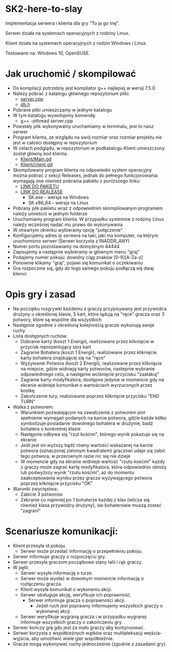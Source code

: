 # SK2-here-to-slay
Implementacja serwera i klienta dla gry "To ja go tnę".

Serwer działa na systemach operacyjnych z rodziny Linux.

Klient działa na systemach operacyjnych z rodzin Windows i Linux.

Testowane na: Windows 10, OpenSUSE.

# Jak uruchomić / skompilować
- Do kompilacji potrzebny jest kompilator g++ najlepiej w wersji 7.5.0
- Należy pobrać z katalogu głównego repozytorium pliki:
  - [server.cpp](https://github.com/Wiktor-Jordeczka/SK2-here-to-slay/blob/main/server.cpp)
  - [db.h](https://github.com/Wiktor-Jordeczka/SK2-here-to-slay/blob/main/db.h)
- Pobrane pliki umieszczamy w jednym katalogu
- W tym katalogu wywołujemy komendę:
  - g++ -pthread server.cpp
- Powstały plik wykonywalny uruchamiamy w terminalu, jest to nasz serwer
- Program klienta, ze względu na swój rozmiar oraz rozmiar projektu nie jest w całości dostępny w repozytorium
- W celach podglądu, w repozytorium w podkatalogu Klient umieszczony został główny kod klienta:
  - [Klient/Main.gd](https://github.com/Wiktor-Jordeczka/SK2-here-to-slay/blob/main/Klient/Main.gd)
  - [Klient/client.gd](https://github.com/Wiktor-Jordeczka/SK2-here-to-slay/blob/main/Klient/client.gd)
- Skompilowany program klienta na odpowiedni system operacyjny można pobrać z sekcji Releases, jednak do pełnego funkcjonowania wymagają one również pobrania pakietu z poniższego linku:
  - [LINK DO PAKIETU](https://drive.google.com/drive/folders/1ll6SoiTjh3Qk5ngDhi0BVa83EVsUrhdi?usp=sharing)
  - [LINK DO REALEASE](https://github.com/Wiktor-Jordeczka/SK2-here-to-slay/releases/tag/v1.0)
    - SK.exe - wersja na Windows
    - SK.x86_64 - wersja na Linux
- Pobrany plik pakietu wraz z odpowiednim skompilowanym programem należy umieścić w jednym folderze
- Uruchamiamy program klienta. W przypadku systemów z rodziny Linux należy wcześniej nadać mu prawo do wykonywania
- W otwartym okienku wybieramy opcję "połączenie"
- Konfigurujemy adres ip serwera na taki, jaki ma komputer, na którym uruchomiono serwer (Serwer korzysta z INADDR_ANY)
- Numer portu pozostawiamy na domyślnym 44444
- Zapisujemy a następnie wybieramy w głównym menu "graj"
- Podajemy numer pokoju: dowolny ciąg znaków [0-9][A-Za-z]
- Ponownie klikamy "graj", pojawi się komunikat o oczekiwaniu
- Gra rozpocznie się, gdy do tego samego pokoju podłączą się dwaj klienci

# Opis gry i zasad
- Na początku rozgrywki każdemu z graczy przypisywany jest przywódca drużyny o określonej klasie, 5 kart, które lądują na "ręce" gracza oraz 3 potwory, które są wspólne dla wszystkich
- Następnie zgodnie z określoną kolejnością gracze wykonują swoje ruchy
- Lista dostępnych ruchów:
  - Dobranie karty (koszt 1 Energii), realizowane przez kliknięcie w przycisk reprezentujący stos kart
  - Zagranie Bohatera (koszt 1 Energii), realizowane przez kliknięcie karty bohatera znajdującej się na "ręce"
  - Wyzywanie Potwora (koszt 2 Energii), realizowane przez kliknięcie na miejsce, gdzie widnieją karty potworów, nastepnie wybranie odpowiedniego celu, a następnie wciśnięcie przycisku "zaatakuj"
  - Zagranie karty modyfikatora, dostępne jedynie w momencie gdy na ekranie widnieje komunikat o wartościach wyrzuconych przez kostkę
  - Zakończenie tury, realizowane poprzez kliknięcie przycisku "END TURN"
- Walka z potworem:
  - Warunkiem pozwalającym na zawalczenie z potworem jest spełnienie wymagań podanych na karcie potwora, gdzie każde kółko symbolizuje posiadanie dowolnego bohatera w drużynie, badź bohatera o konkretnej klasie
  - Następnie odbywa się "rzut kośćmi", którego wynik pokazuje się na ekranie
  - Jeśli jest on wyższy bądź równy wartości wskazanej na karcie potwora (oznaczonej zielonym kwadratem) graczowi udaje się zabić tego potwora, w przeciwnym razie nic się nie dzieje
  - W momencie gdy na ekranie widnieje wartość "rzutu kośćmi" każdy z graczy może zagrać kartę modyfikatora, która odpowiednio obniży lub podwyższy wynik "rzutu kośćmi", aż do momentu zaakceptowania wyniku przez gracza wyzywającego potwora poprzez kliknięcie przycisku "OK"
- Warunki zwycięstwa:
  - Zabicie 3 potworów
  - Zebranie co najmniej po 1 bohaterze każdej z klas (wlicza się również klasa przywódcy drużyny), ów bohaterowie muszą zostać "zagrani"

# Scenariusze komunikacji:
- Klient przesyła id pokoju.
  - Serwer może przesłać informację o przepełnieniu pokoju.
- Serwer informuje graczy o rozpoczęciu gry.
- Serwer przesyła graczom początkowe stany talii i rąk graczy.
- W pętli:
  - Serwer wysyła informację o turze.
  - Serwer może wysłać w dowolnym momencie informację o rozłączeniu gracza.
  - Klient wysyła komunikat o wykonaniu akcji.
  - Serwer obsługuje akcję, weryfikuje ich poprawność.
    - Serwer informuje gracza o poprawności akcji.
      - Jeżeli ruch jest poprawny informujemy wszystkich graczy o wykonanej akcji.
  - Serwer weryfikuje wygraną gracza i w przypadku wygranej informuje wszystkich graczy o zakończeniu gry.
- Serwer kończy grę gdy jest za mało graczy aby kontynuować.
- Serwer korzysta z współbieżnych wątków oraz multipleksacji wejścia-wyjścia, aby umożliwić wiele gier współbieżnie.
- Gracze mogą wykonywać ruchy jednocześnie (zgodnie z zasadami gry).
